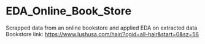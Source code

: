 # EDA_Online_Book_Store
Scrapped data from an online bookstore and applied EDA on extracted data 
Bookstore link: https://www.lushusa.com/hair/?cgid=all-hair&start=0&sz=56
